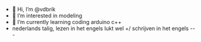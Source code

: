 - 👋 Hi, I’m @vdbrik
- 👀 I’m interested in modeling
- 🌱 I’m currently learning coding arduino c++
-   nederlands talig, lezen in het engels lukt wel +/ schrijven in het engels ---
  
<!---
vdbrik/vdbrik is a ✨ special ✨ repository because its `README.md` (this file) appears on your GitHub profile.
You can click the Preview link to take a look at your changes.
--->
